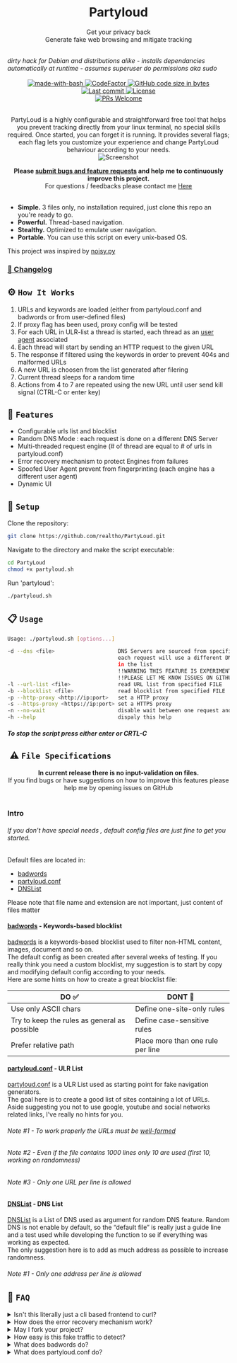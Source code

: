 <h1 align="center">
Partyloud
</h1>

<p align="center">
Get your privacy back<br>
Generate fake web browsing and mitigate tracking 
</p>
<BR><i>dirty hack for Debian and distributions alike - installs dependancies automatically at runtime - assumes superuser do permissions aka sudo </BR></i>
<div align="center">
  <br />
  <!-- made-with-bash -->
  <a href="https://www.gnu.org/software/bash/">
    <img src="https://img.shields.io/badge/Made%20with-Bash-1f425f.svg"
      alt="made-with-bash" />
  </a>
  <!-- CodeFactor -->
  <a href="https://www.codefactor.io/repository/github/realtho/partyloud">
    <img src="https://www.codefactor.io/repository/github/realtho/partyloud/badge"
      alt="CodeFactor" />
  </a>
  <!-- GitHub code size in bytes -->
  <a href="#">
    <img src="https://img.shields.io/github/languages/code-size/realtho/PartyLoud.svg"
      alt="GitHub code size in bytes" />
  </a>
  <br />
  <!-- GitHub last commit -->
  <a href="#">
    <img src="https://img.shields.io/github/last-commit/realtho/PartyLoud.svg"
      alt="Last commit" />
  </a>
  <!-- License -->
  <a href="#">
    <img src="https://img.shields.io/github/license/realtho/Partyloud.svg"
      alt="License" />
  </a>
  <br />
  <!-- License -->
  <a href="http://makeapullrequest.com">
    <img src="https://img.shields.io/badge/PRs-welcome-brightgreen.svg"
      alt="PRs Welcome" />
  </a>
  <br />
</div>
  
<p align="center">
<br />
PartyLoud is a highly configurable and straightforward free tool that helps you prevent tracking directly from your linux terminal, no special skills required. Once started, you can forget it is running. It provides several flags; each flag lets you customize your experience and change PartyLoud behaviour according to your needs.
<br />
<img src="https://i.imgur.com/cPO0X1U.png"
      alt="Screenshot" />
</p>

<p align="center">
<b>Please <a href="https://github.com/realtho/PartyLoud/issues">submit bugs and feature requests</a> and help me to continuously improve this project.</b><br />
For questions / feedbacks please contact me <a href="https://twitter.com/realTHO2">Here</a><br />
<br />
</p>  

- **Simple.** 3 files only, no installation required, just clone this repo an you're ready to go.
- **Powerful.** Thread-based navigation.
- **Stealthy.** Optimized to emulate user navigation.
- **Portable.** You can use this script on every unix-based OS.

This project was inspired by [noisy.py](https://github.com/1tayH/noisy "noisy.py")

### [📝 Changelog](CHANGELOG.md)

## ⚙️ `How It Works`

1. URLs and keywords are loaded (either from partyloud.conf and badwords or from user-defined files)
2. If proxy flag has been used, proxy config will be tested
3. For each URL in ULR-list a thread is started, each thread as an [user agent](https://developer.mozilla.org/en-US/docs/Web/HTTP/Headers/User-Agent) associated
4. Each thread will start by sending an HTTP request to the given URL
5. The response if filtered using the keywords in order to prevent 404s and malformed URLs
6. A new URL is choosen from the list generated after filering
7. Current thread sleeps for a random time
8. Actions from 4 to 7 are repeated using the new URL until user send kill signal (CTRL-C or enter key) 

## 🚀 `Features`

- Configurable urls list and blocklist
- Random DNS Mode : each request is done on a different DNS Server
- Multi-threaded request engine (# of thread are equal to # of urls in partyloud.conf)
- Error recovery mechanism to protect Engines from failures
- Spoofed User Agent prevent from fingerprinting (each engine has a different user agent)
- Dynamic UI

## 🎉 `Setup`

Clone the repository:
```sh
git clone https://github.com/realtho/PartyLoud.git
```
Navigate to the directory and make the script executable:
```sh
cd PartyLoud
chmod +x partyloud.sh
```
Run 'partyloud':
```sh
./partyloud.sh
```

## 📋 `Usage`

```sh
Usage: ./partyloud.sh [options...]

-d --dns <file>                    DNS Servers are sourced from specified FILE,
                                   each request will use a different DNS Server
                                   in the list
                                   !!WARNING THIS FEATURE IS EXPERIMENTAL!!
                                   !!PLEASE LET ME KNOW ISSUES ON GITHUB !!
-l --url-list <file>               read URL list from specified FILE
-b --blocklist <file>              read blocklist from specified FILE
-p --http-proxy <http://ip:port>   set a HTTP proxy
-s --https-proxy <https://ip:port> set a HTTPS proxy
-n --no-wait                       disable wait between one request and an other
-h --help                          dispaly this help
```

##### To stop the script press either enter or CRTL-C

##  ⚠️ `File Specifications`

<p align="center">
<b>In current release there is no input-validation on files.</b><br />
If you find bugs or have suggestions on how to improve this features please help me  by opening issues on GitHub <br />
<br />
</p>

### Intro

###### If you don’t have special needs , default config files are just fine to get you started.  
  
Default files are located in:

* [badwords](badwords)
* [partyloud.conf](partyloud.conf)
* [DNSList](DNSList)

Please note that file name and extension are not important, just content of files matter  
  
#### [badwords](badwords) - Keywords-based blocklist
  
[badwords](badwords) is a keywords-based blocklist used to filter non-HTML content, images, document and so on.  
The default config as been created after several weeks of testing. If you really think you need a custom blocklist, my suggestion is to start by copy and modifying default config according to your needs.  
Here are some hints on how to create a great blocklist file:
  
| DO ✅ | DONT 🚫 |
| ------------- | ------------- |
| Use only ASCII chars  | Define one-site-only rules |
| Try to keep the rules as general as possible | Define case-sensitive rules |
| Prefer relative path | Place more than one rule per line |
  
#### [partyloud.conf](partyloud.conf) - ULR List
  
[partyloud.conf](partyloud.conf) is a ULR List used as starting point for fake navigation generators.  
The goal here is to create a good list of sites containing a lot of URLs.  
Aside suggesting you not to use google, youtube and social networks related links, I've really no hints for you.  
###### Note #1 - To work properly the URLs must be [well-formed](https://earthsci.stanford.edu/computing/hosting/urlsyntax/index.php)  
###### Note #2 - Even if the file contains 1000 lines only 10 are used (first 10, working on randomness)  
###### Note #3 - Only one URL per line is allowed
  
#### [DNSList](DNSList) - DNS List
  
[DNSList](DNSList) is a List of DNS used as argument for random DNS feature. Random DNS is not enable by default, so the “default file” is really just a guide line and a test used while developing the function to se if everything was working as expected.   
The only suggestion here is to add as much address as possible to increase randomness.  
###### Note #1 - Only one address per line is allowed
  
## 📖 `FAQ`

<details>
  <summary>Isn't this literally just a cli based frontend to curl?</summary>
  <p><br />The core of the script is a curl request, but this tool does more than that. When you run the script, several threads are started. Each thread makes a different http request and parses the output to choose the next url, simulating web navigation. Unless the user stops the script (either pressing enter or via CTRL-C), it will stay alive.</p>
</details>

<details>
  <summary>How does the error recovery mechanism work? </summary>
  <p><br />Error recovery mechanism is an elegant way to say that if the http request returns a status code starting with 4 or 5 (error), the script will use a backup-url on order to continue normal execution.</p>
</details>

<details>
  <summary>May I fork your project?</summary>
  <p><br />Look <a href="https://tldrlegal.com/license/gnu-general-public-license-v3-(gpl-3)">Here</a> 😉</p>
</details>

<details>
  <summary>How easy is this fake traffic to detect?</summary>
  <p><br />Unfortunately it's pretty easy, but keep in mind that this is a beta and I'll fix this "issue" in upcoming releases.</p>
</details>

<details>
  <summary>What does badwords do?</summary>
  <p><br />badwords is just a list of keywords used to filter urls in order to prevent 404s and traversing non-html content (like images, css, js). You can create your own, but, unless you have special needs, I recommend you use the default one or at least use it as a template.</p>
</details>

<details>
  <summary>What does partyloud.conf do?</summary>
  <p><br />partyloud.conf is just a list of root urls used to start the fake navigation. You can create your own conf file, but pay attention that the more urls you add, the more threads you start. This is an "open issue". Upcoming releases will come with a max thread number in order to avoid <a href="https://www.geeksforgeeks.org/fork-bomb/">Fork Bombs</a>.</p>
</details>

